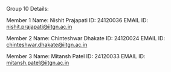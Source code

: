 Group 10 Details:

Member 1 Name: Nishit Prajapati ID: 24120036 EMAIL ID: nishit.prajapati@iitgn.ac.in

Member 2 Name: Chinteshwar Dhakate ID: 24120024 EMAIL ID: chinteshwar.dhakate@iitgn.ac.in

Member 3 Name: Mitansh Patel ID: 24120033 EMAIL ID: mitansh.patel@iitgn.ac.in
